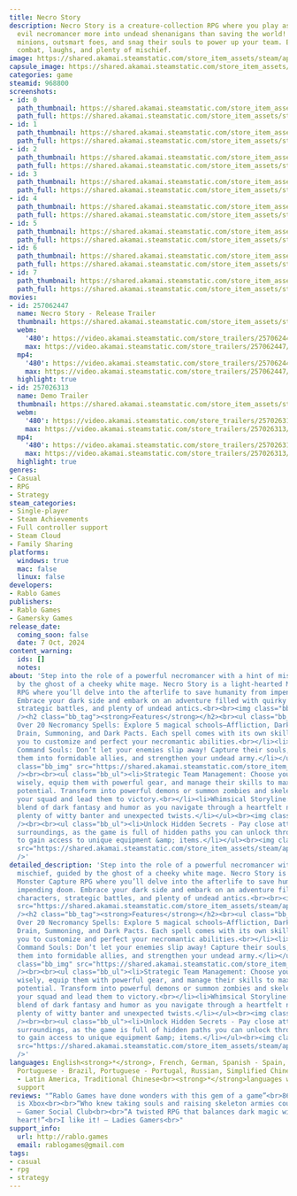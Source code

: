 ```yaml
---
title: Necro Story
description: Necro Story is a creature-collection RPG where you play as a (kind of)
  evil necromancer more into undead shenanigans than saving the world! Command quirky
  minions, outsmart foes, and snag their souls to power up your team. Expect strategic
  combat, laughs, and plenty of mischief.
image: https://shared.akamai.steamstatic.com/store_item_assets/steam/apps/968800/header.jpg?t=1732528048
capsule_image: https://shared.akamai.steamstatic.com/store_item_assets/steam/apps/968800/capsule_231x87.jpg?t=1732528048
categories: game
steamid: 968800
screenshots:
- id: 0
  path_thumbnail: https://shared.akamai.steamstatic.com/store_item_assets/steam/apps/968800/ss_d8d6d988d740ffe1610864d0e033d8554f43b619.600x338.jpg?t=1732528048
  path_full: https://shared.akamai.steamstatic.com/store_item_assets/steam/apps/968800/ss_d8d6d988d740ffe1610864d0e033d8554f43b619.1920x1080.jpg?t=1732528048
- id: 1
  path_thumbnail: https://shared.akamai.steamstatic.com/store_item_assets/steam/apps/968800/ss_f13190b49fab8b78dfd164c09ec2c7d9f0bca9ef.600x338.jpg?t=1732528048
  path_full: https://shared.akamai.steamstatic.com/store_item_assets/steam/apps/968800/ss_f13190b49fab8b78dfd164c09ec2c7d9f0bca9ef.1920x1080.jpg?t=1732528048
- id: 2
  path_thumbnail: https://shared.akamai.steamstatic.com/store_item_assets/steam/apps/968800/ss_12d4017e13435225e8e4ac02d7e2c11623a753e2.600x338.jpg?t=1732528048
  path_full: https://shared.akamai.steamstatic.com/store_item_assets/steam/apps/968800/ss_12d4017e13435225e8e4ac02d7e2c11623a753e2.1920x1080.jpg?t=1732528048
- id: 3
  path_thumbnail: https://shared.akamai.steamstatic.com/store_item_assets/steam/apps/968800/ss_24477af755ae43663c7b61b9a078d89cdc32ca0d.600x338.jpg?t=1732528048
  path_full: https://shared.akamai.steamstatic.com/store_item_assets/steam/apps/968800/ss_24477af755ae43663c7b61b9a078d89cdc32ca0d.1920x1080.jpg?t=1732528048
- id: 4
  path_thumbnail: https://shared.akamai.steamstatic.com/store_item_assets/steam/apps/968800/ss_a9dc33c023920f8e1eeb57c8e9a3aae6417902d5.600x338.jpg?t=1732528048
  path_full: https://shared.akamai.steamstatic.com/store_item_assets/steam/apps/968800/ss_a9dc33c023920f8e1eeb57c8e9a3aae6417902d5.1920x1080.jpg?t=1732528048
- id: 5
  path_thumbnail: https://shared.akamai.steamstatic.com/store_item_assets/steam/apps/968800/ss_1597c8bb637f375d36a79935e67d4969c24b095c.600x338.jpg?t=1732528048
  path_full: https://shared.akamai.steamstatic.com/store_item_assets/steam/apps/968800/ss_1597c8bb637f375d36a79935e67d4969c24b095c.1920x1080.jpg?t=1732528048
- id: 6
  path_thumbnail: https://shared.akamai.steamstatic.com/store_item_assets/steam/apps/968800/ss_89301ac576b48b64a9479937fa74578601d6164f.600x338.jpg?t=1732528048
  path_full: https://shared.akamai.steamstatic.com/store_item_assets/steam/apps/968800/ss_89301ac576b48b64a9479937fa74578601d6164f.1920x1080.jpg?t=1732528048
- id: 7
  path_thumbnail: https://shared.akamai.steamstatic.com/store_item_assets/steam/apps/968800/ss_7ee5801d8ec5695d390735fca3e27fd5252d1ef0.600x338.jpg?t=1732528048
  path_full: https://shared.akamai.steamstatic.com/store_item_assets/steam/apps/968800/ss_7ee5801d8ec5695d390735fca3e27fd5252d1ef0.1920x1080.jpg?t=1732528048
movies:
- id: 257062447
  name: Necro Story - Release Trailer
  thumbnail: https://shared.akamai.steamstatic.com/store_item_assets/steam/apps/257062447/b43e22d00ee853744b419210d98bafffad753454/movie_600x337.jpg?t=1728292526
  webm:
    '480': https://video.akamai.steamstatic.com/store_trailers/257062447/movie480_vp9.webm?t=1728292526
    max: https://video.akamai.steamstatic.com/store_trailers/257062447/movie_max_vp9.webm?t=1728292526
  mp4:
    '480': https://video.akamai.steamstatic.com/store_trailers/257062447/movie480.mp4?t=1728292526
    max: https://video.akamai.steamstatic.com/store_trailers/257062447/movie_max.mp4?t=1728292526
  highlight: true
- id: 257026313
  name: Demo Trailer
  thumbnail: https://shared.akamai.steamstatic.com/store_item_assets/steam/apps/257026313/movie.293x165.jpg?t=1728703731
  webm:
    '480': https://video.akamai.steamstatic.com/store_trailers/257026313/movie480_vp9.webm?t=1728703731
    max: https://video.akamai.steamstatic.com/store_trailers/257026313/movie_max_vp9.webm?t=1728703731
  mp4:
    '480': https://video.akamai.steamstatic.com/store_trailers/257026313/movie480.mp4?t=1728703731
    max: https://video.akamai.steamstatic.com/store_trailers/257026313/movie_max.mp4?t=1728703731
  highlight: true
genres:
- Casual
- RPG
- Strategy
steam_categories:
- Single-player
- Steam Achievements
- Full controller support
- Steam Cloud
- Family Sharing
platforms:
  windows: true
  mac: false
  linux: false
developers:
- Rablo Games
publishers:
- Rablo Games
- Gamersky Games
release_date:
  coming_soon: false
  date: 7 Oct, 2024
content_warning:
  ids: []
  notes:
about: 'Step into the role of a powerful necromancer with a hint of mischief, guided
  by the ghost of a cheeky white mage. Necro Story is a light-hearted Monster Capture
  RPG where you’ll delve into the afterlife to save humanity from impending doom.
  Embrace your dark side and embark on an adventure filled with quirky characters,
  strategic battles, and plenty of undead antics.<br><br><img class="bb_img" src="https://shared.akamai.steamstatic.com/store_item_assets/steam/apps/968800/extras/NS_Steam_gif5.gif?t=1732528048"
  /><h2 class="bb_tag"><strong>Features</strong></h2><br><ul class="bb_ul"><li>Master
  Over 20 Necromancy Spells: Explore 5 magical schools—Affliction, Darkness, Life
  Drain, Summoning, and Dark Pacts. Each spell comes with its own skill tree, allowing
  you to customize and perfect your necromantic abilities.<br></li><li>Capture &amp;
  Command Souls: Don’t let your enemies slip away! Capture their souls, transform
  them into formidable allies, and strengthen your undead army.</li></ul><br><img
  class="bb_img" src="https://shared.akamai.steamstatic.com/store_item_assets/steam/apps/968800/extras/necroStory_skilltree02_20fps_518px.gif?t=1732528048"
  /><br><br><ul class="bb_ul"><li>Strategic Team Management: Choose your companions
  wisely, equip them with powerful gear, and manage their skills to maximize their
  potential. Transform into powerful demons or summon zombies and skeletons to enhance
  your squad and lead them to victory.<br></li><li>Whimsical Storyline: Enjoy a unique
  blend of dark fantasy and humor as you navigate through a heartfelt narrative with
  plenty of witty banter and unexpected twists.</li></ul><br><img class="bb_img" src="https://shared.akamai.steamstatic.com/store_item_assets/steam/apps/968800/extras/Necro_Story_Steam_gif_2b.gif?t=1732528048"
  /><br><br><ul class="bb_ul"><li>Unlock Hidden Secrets - Pay close attention to your
  surroundings, as the game is full of hidden paths you can unlock throuh puzzles
  to gain access to unique equipment &amp; items.</li></ul><br><img class="bb_img"
  src="https://shared.akamai.steamstatic.com/store_item_assets/steam/apps/968800/extras/Necro_Story_Steam_gif_4a.gif?t=1732528048"
  />'
detailed_description: 'Step into the role of a powerful necromancer with a hint of
  mischief, guided by the ghost of a cheeky white mage. Necro Story is a light-hearted
  Monster Capture RPG where you’ll delve into the afterlife to save humanity from
  impending doom. Embrace your dark side and embark on an adventure filled with quirky
  characters, strategic battles, and plenty of undead antics.<br><br><img class="bb_img"
  src="https://shared.akamai.steamstatic.com/store_item_assets/steam/apps/968800/extras/NS_Steam_gif5.gif?t=1732528048"
  /><h2 class="bb_tag"><strong>Features</strong></h2><br><ul class="bb_ul"><li>Master
  Over 20 Necromancy Spells: Explore 5 magical schools—Affliction, Darkness, Life
  Drain, Summoning, and Dark Pacts. Each spell comes with its own skill tree, allowing
  you to customize and perfect your necromantic abilities.<br></li><li>Capture &amp;
  Command Souls: Don’t let your enemies slip away! Capture their souls, transform
  them into formidable allies, and strengthen your undead army.</li></ul><br><img
  class="bb_img" src="https://shared.akamai.steamstatic.com/store_item_assets/steam/apps/968800/extras/necroStory_skilltree02_20fps_518px.gif?t=1732528048"
  /><br><br><ul class="bb_ul"><li>Strategic Team Management: Choose your companions
  wisely, equip them with powerful gear, and manage their skills to maximize their
  potential. Transform into powerful demons or summon zombies and skeletons to enhance
  your squad and lead them to victory.<br></li><li>Whimsical Storyline: Enjoy a unique
  blend of dark fantasy and humor as you navigate through a heartfelt narrative with
  plenty of witty banter and unexpected twists.</li></ul><br><img class="bb_img" src="https://shared.akamai.steamstatic.com/store_item_assets/steam/apps/968800/extras/Necro_Story_Steam_gif_2b.gif?t=1732528048"
  /><br><br><ul class="bb_ul"><li>Unlock Hidden Secrets - Pay close attention to your
  surroundings, as the game is full of hidden paths you can unlock throuh puzzles
  to gain access to unique equipment &amp; items.</li></ul><br><img class="bb_img"
  src="https://shared.akamai.steamstatic.com/store_item_assets/steam/apps/968800/extras/Necro_Story_Steam_gif_4a.gif?t=1732528048"
  />'
languages: English<strong>*</strong>, French, German, Spanish - Spain, Japanese, Korean,
  Portuguese - Brazil, Portuguese - Portugal, Russian, Simplified Chinese, Spanish
  - Latin America, Traditional Chinese<br><strong>*</strong>languages with full audio
  support
reviews: "“Rablo Games have done wonders with this gem of a game”<br>86/100 – Life
  is Xbox<br><br>“Who knew taking souls and raising skeleton armies could be so funny”<br>9/10
  – Gamer Social Club<br><br>“A twisted RPG that balances dark magic with humour &amp;
  heart!”<br>I like it! – Ladies Gamers<br>"
support_info:
  url: http://rablo.games
  email: rablogames@gmail.com
tags:
- casual
- rpg
- strategy
---
```


